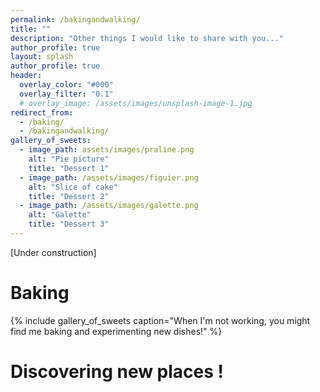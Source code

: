 ```yaml
---
permalink: /bakingandwalking/
title: ""
description: "Other things I would like to share with you..."
author_profile: true
layout: splash
author_profile: true
header:
  overlay_color: "#000"
  overlay_filter: "0.1"
  # overlay_image: /assets/images/unsplash-image-1.jpg
redirect_from: 
  - /baking/
  - /bakingandwalking/
gallery_of_sweets:
  - image_path: assets/images/praline.png
    alt: "Pie picture"
    title: "Dessert 1"
  - image_path: /assets/images/figuier.png
    alt: "Slice of cake"
    title: "Dessert 2"
  - image_path: /assets/images/galette.png
    alt: "Galette"
    title: "Dessert 3"
---
```


[Under construction]

# Baking

{% include gallery_of_sweets caption="When I'm not working, you might find me baking and experimenting new dishes!" %}

# Discovering new places !